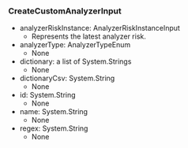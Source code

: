 ### CreateCustomAnalyzerInput
- analyzerRiskInstance: AnalyzerRiskInstanceInput
  - Represents the latest analyzer risk.
- analyzerType: AnalyzerTypeEnum
  - None
- dictionary: a list of System.Strings
  - None
- dictionaryCsv: System.String
  - None
- id: System.String
  - None
- name: System.String
  - None
- regex: System.String
  - None

